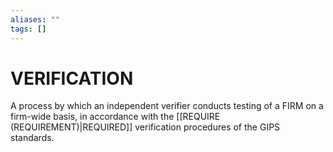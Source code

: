 ```yaml
---
aliases: ""
tags: []
---
```

# VERIFICATION
A process by which an independent verifier conducts testing of a FIRM on a firm-wide basis, in accordance with the [[REQUIRE (REQUIREMENT)|REQUIRED]] verification procedures of the GIPS standards.